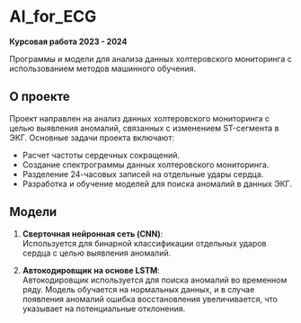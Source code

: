 # AI_for_ECG

**Курсовая работа 2023 - 2024**

Программы и модели для анализа данных холтеровского мониторинга с использованием методов машинного обучения.

## О проекте

Проект направлен на анализ данных холтеровского мониторинга с целью выявления аномалий, связанных с изменением ST-сегмента в ЭКГ. Основные задачи проекта включают:
- Расчет частоты сердечных сокращений.
- Создание спектрограммы данных холтеровского мониторинга.
- Разделение 24-часовых записей на отдельные удары сердца.
- Разработка и обучение моделей для поиска аномалий в данных ЭКГ.

## Модели

1. **Сверточная нейронная сеть (CNN)**:  
   Используется для бинарной классификации отдельных ударов сердца с целью выявления аномалий.

2. **Автокодировщик на основе LSTM**:  
   Автокодировщик используется для поиска аномалий во временном ряду. Модель обучается на нормальных данных, и в случае появления аномалий ошибка восстановления увеличивается, что указывает на потенциальные отклонения.
